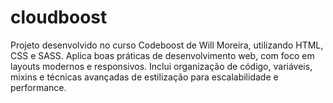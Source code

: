 # cloudboost
Projeto desenvolvido no curso Codeboost de Will Moreira, utilizando HTML, CSS e SASS. Aplica boas práticas de desenvolvimento web, com foco em layouts modernos e responsivos. Inclui organização de código, variáveis, mixins e técnicas avançadas de estilização para escalabilidade e performance.
